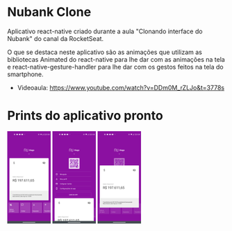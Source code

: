 # Nubank Clone
Aplicativo react-native criado durante a aula "Clonando interface do Nubank" do canal da RocketSeat.

O que se destaca neste aplicativo são as animações que utilizam as bibliotecas Animated do react-native para lhe dar com as animações na tela e react-native-gesture-handler para lhe dar com os gestos feitos na tela do smartphone.

* Videoaula: https://www.youtube.com/watch?v=DDm0M_rZLJo&t=3778s

# Prints do aplicativo pronto
<img src="./prints/Screenshot_20201226-210230.png" alt="print 1" width="100"/>
<img src="./prints/Screenshot_20201226-210237.png" alt="print 2" width="100"/>
<img src="./prints/Screenshot_20201226-210547.png" alt="print 3" width="100"/>